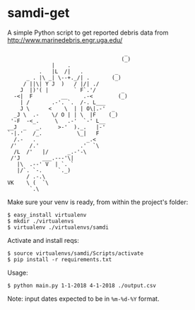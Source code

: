 # samdi-get
A simple Python script to get reported debris data from http://www.marinedebris.engr.uga.edu/

```
                                     _
                                    (_)
              |    .
          .   |L  /|   .          _
      _ . |\ _| \--+._/| .       (_)
     / ||\| Y J  )   / |/| ./
    J  |)'( |        ` F`.'/        _
  -<|  F         __     .-<        (_)
    | /       .-'. `.  /-. L___       
    J \      <    \  | | O\|.-'  _   
  _J \  .-    \/ O | | \  |F    (_) 
 '-F  -<_.     \   .-'  `-' L__    
__J  _   _.     >-'  )._.   |-'  
`-|.'   /_.           \_|   F    
  /.-   .                _.<     
 /'    /.'             .'  `\    
  /L  /'   |/      _.-'-\
 /'J       ___.---'\|
   |\  .--' V  | `. `
   |/`. `-.     `._)
      / .-.\
VK    \ (  `\
       `.\

```
Make sure your venv is ready, from within the project's folder:

```
$ easy_install virtualenv
$ mkdir ./virtualenvs
$ virtualenv ./virtualenvs/samdi
```

Activate and install reqs:

```
$ source virtualenvs/samdi/Scripts/activate
$ pip install -r requirements.txt
```

Usage:
```
$ python main.py 1-1-2018 4-1-2018 ./output.csv
```

Note: input dates expected to be in `%m-%d-%Y` format.